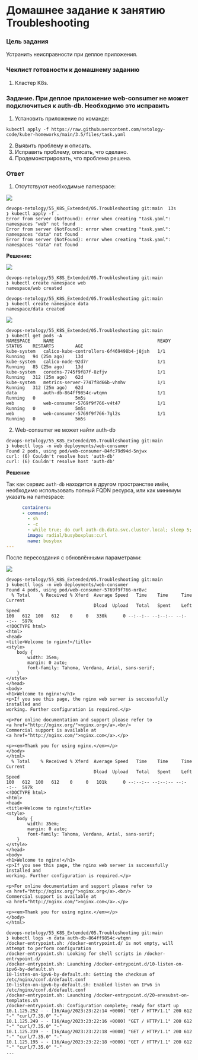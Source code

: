 # Домашнее задание к занятию Troubleshooting

### Цель задания

Устранить неисправности при деплое приложения.

### Чеклист готовности к домашнему заданию

1. Кластер K8s.

### Задание. При деплое приложение web-consumer не может подключиться к auth-db. Необходимо это исправить

1. Установить приложение по команде:

```shell
kubectl apply -f https://raw.githubusercontent.com/netology-code/kuber-homeworks/main/3.5/files/task.yaml
```

2. Выявить проблему и описать.
3. Исправить проблему, описать, что сделано.
4. Продемонстрировать, что проблема решена.

### Ответ

1. Отсутствуют необходимые namespace:

![](2024-06-07_15-51.png)

```shell
devops-netology/55_K8S_Extended/05.Troubleshooting git:main  13s
❯ kubectl apply -f .                                  
Error from server (NotFound): error when creating "task.yaml": namespaces "web" not found
Error from server (NotFound): error when creating "task.yaml": namespaces "data" not found
Error from server (NotFound): error when creating "task.yaml": namespaces "data" not found
```

**Решение:**

![](2024-06-07_15-51_1.png)

```shell
devops-netology/55_K8S_Extended/05.Troubleshooting git:main  
❯ kubectl create namespace web
namespace/web created
                                                                                                                               
devops-netology/55_K8S_Extended/05.Troubleshooting git:main  
❯ kubectl create namespace data
namespace/data created
```

![](2024-06-07_15-52.png)

```shell
devops-netology/55_K8S_Extended/05.Troubleshooting git:main  
❯ kubectl get pods -A          
NAMESPACE     NAME                                       READY   STATUS    RESTARTS        AGE
kube-system   calico-kube-controllers-6f469498b4-j8jsh   1/1     Running   94 (25m ago)    13d
kube-system   calico-node-92d7r                          1/1     Running   85 (25m ago)    13d
kube-system   coredns-7745f9f87f-8zfjv                   1/1     Running   312 (25m ago)   62d
kube-system   metrics-server-7747f8d66b-vhnhv            1/1     Running   312 (25m ago)   62d
data          auth-db-864ff9854c-wtqmn                   1/1     Running   0               5m5s
web           web-consumer-5769f9f766-v4t47              1/1     Running   0               5m5s
web           web-consumer-5769f9f766-7gl2s              1/1     Running   0               5m5s
```

2. Web-consumer не может найти auth-db

```shell
devops-netology/55_K8S_Extended/05.Troubleshooting git:main  
❯ kubectl logs -n web deployments/web-consumer                 
Found 2 pods, using pod/web-consumer-84fc79d94d-5njwx
curl: (6) Couldn't resolve host 'auth-db'
curl: (6) Couldn't resolve host 'auth-db'
```

**Решение**

Так как сервис `auth-db` находится в другом пространстве имён, необходимо использовать полный FQDN ресурса, или как минимум указать на namespace:

```yaml
      containers:
      - command:
        - sh
        - -c
        - while true; do curl auth-db.data.svc.cluster.local; sleep 5; done # либо просто auth-db.data
        image: radial/busyboxplus:curl
        name: busybox
---
```

После пересоздания с обновлёнными параметрами:

![](2024-06-07_15-52_1.png)

```shell
devops-netology/55_K8S_Extended/05.Troubleshooting git:main  
❯ kubectl logs -n web deployments/web-consumer 
Found 4 pods, using pod/web-consumer-5769f9f766-nr8vc
  % Total    % Received % Xferd  Average Speed   Time    Time     Time  Current
                                 Dload  Upload   Total   Spent    Left  Speed
100   612  100   612    0     0   330k      0 --:--:-- --:--:-- --:--:--  597k
<!DOCTYPE html>
<html>
<head>
<title>Welcome to nginx!</title>
<style>
    body {
        width: 35em;
        margin: 0 auto;
        font-family: Tahoma, Verdana, Arial, sans-serif;
    }
</style>
</head>
<body>
<h1>Welcome to nginx!</h1>
<p>If you see this page, the nginx web server is successfully installed and
working. Further configuration is required.</p>

<p>For online documentation and support please refer to
<a href="http://nginx.org/">nginx.org</a>.<br/>
Commercial support is available at
<a href="http://nginx.com/">nginx.com</a>.</p>

<p><em>Thank you for using nginx.</em></p>
</body>
</html>
  % Total    % Received % Xferd  Average Speed   Time    Time     Time  Current
                                 Dload  Upload   Total   Spent    Left  Speed
100   612  100   612    0     0   101k      0 --:--:-- --:--:-- --:--:--  597k
<!DOCTYPE html>
<html>
<head>
<title>Welcome to nginx!</title>
<style>
    body {
        width: 35em;
        margin: 0 auto;
        font-family: Tahoma, Verdana, Arial, sans-serif;
    }
</style>
</head>
<body>
<h1>Welcome to nginx!</h1>
<p>If you see this page, the nginx web server is successfully installed and
working. Further configuration is required.</p>

<p>For online documentation and support please refer to
<a href="http://nginx.org/">nginx.org</a>.<br/>
Commercial support is available at
<a href="http://nginx.com/">nginx.com</a>.</p>

<p><em>Thank you for using nginx.</em></p>
</body>
</html>
```

```shell
devops-netology/55_K8S_Extended/05.Troubleshooting git:main  
❯ kubectl logs -n data auth-db-864ff9854c-wtqmn 
/docker-entrypoint.sh: /docker-entrypoint.d/ is not empty, will attempt to perform configuration
/docker-entrypoint.sh: Looking for shell scripts in /docker-entrypoint.d/
/docker-entrypoint.sh: Launching /docker-entrypoint.d/10-listen-on-ipv6-by-default.sh
10-listen-on-ipv6-by-default.sh: Getting the checksum of /etc/nginx/conf.d/default.conf
10-listen-on-ipv6-by-default.sh: Enabled listen on IPv6 in /etc/nginx/conf.d/default.conf
/docker-entrypoint.sh: Launching /docker-entrypoint.d/20-envsubst-on-templates.sh
/docker-entrypoint.sh: Configuration complete; ready for start up
10.1.125.252 - - [16/Aug/2023:23:22:14 +0000] "GET / HTTP/1.1" 200 612 "-" "curl/7.35.0" "-"
10.1.125.249 - - [16/Aug/2023:23:22:16 +0000] "GET / HTTP/1.1" 200 612 "-" "curl/7.35.0" "-"
10.1.125.239 - - [16/Aug/2023:23:22:18 +0000] "GET / HTTP/1.1" 200 612 "-" "curl/7.35.0" "-"
10.1.125.195 - - [16/Aug/2023:23:22:18 +0000] "GET / HTTP/1.1" 200 612 "-" "curl/7.35.0" "-"
...
```